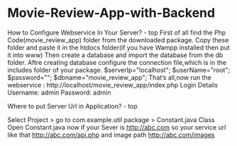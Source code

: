 # Movie-Review-App-with-Backend
How to Configure Webservice In Your Server? - top
First of all find the Php Code(movie_review_app) folder from the downloaded package.
Copy these folder and paste it in the htdocs folder(if you have Wampp installed then put it into www)
Then create a database and import the database from the db folder.
Aftre creating database configure the connection file,which is in the includes folder of your package.
$serverIp="localhost";
$userName="root";
$password="";
$dbname="movie_review_app";
That’s all,now run the webservice : http://localhost/movie_review_app/index.php
Login Details
Username: admin   Password: admin

Where to put Server Url in Application? - top

Select Project > go to com.example.util package > Constant.java Class
Open Constant.java
now if your Sever is http://abc.com so your service url like that http://abc.com/api.php and image path http://abc.com/images
